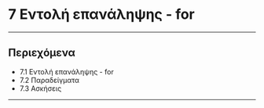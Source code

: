 # 7 Εντολή επανάληψης - for

---

## Περιεχόμενα

- 7.1 Εντολή επανάληψης - for
- 7.2 Παραδείγματα
- 7.3 Ασκήσεις

---

